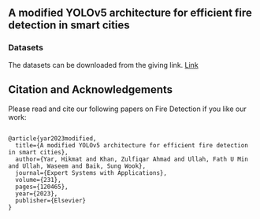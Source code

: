 ## A modified YOLOv5 architecture for efficient fire detection in smart cities
###  Datasets
The datasets can be downloaded from the giving link. 
[Link](https://drive.google.com/file/d/1eyHoXvpuuiuy7O4vLgKGvLD7LZSw8Lki/view?usp=sharing)

## Citation and Acknowledgements
Please read and cite our following papers on Fire Detection if you like our work:
<pre>
<code>
@article{yar2023modified,
  title={A modified YOLOv5 architecture for efficient fire detection in smart cities},
  author={Yar, Hikmat and Khan, Zulfiqar Ahmad and Ullah, Fath U Min and Ullah, Waseem and Baik, Sung Wook},
  journal={Expert Systems with Applications},
  volume={231},
  pages={120465},
  year={2023},
  publisher={Elsevier}
}</code>
</pre>
